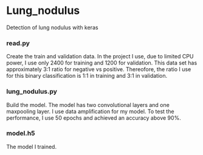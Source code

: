 # Lung_nodulus
Detection of lung nodulus with keras

### read.py 
Create the train and validation data. In the project I use, due to limited CPU power, I use only 2400 for training and 1200 for validation. This data set has approximately 3:1 ratio for negative vs positive. Thereofore, the ratio I use for this binary classification is 1:1 in training and 3:1 in validation. 

### lung_nodulus.py
Build the model. The model has two convolutional layers and one maxpooling layer. I use data amplification for my model. To test the performance, I use 50 epochs and achieved an accuracy above 90%.

### model.h5
The model I trained.
